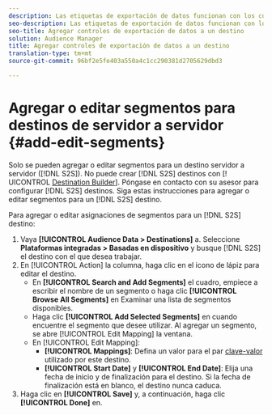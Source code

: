 ```yaml
---
description: Las etiquetas de exportación de datos funcionan con los controles de exportación que se establecen en un origen de datos. Las etiquetas de exportación de datos impiden agregar características restringidas a un segmento y enviar datos de segmentos a un destino. Puede configurar varias etiquetas de exportación a una cookie o destino URL nuevo o existente.
seo-description: Las etiquetas de exportación de datos funcionan con los controles de exportación que se establecen en un origen de datos. Las etiquetas de exportación de datos impiden agregar características restringidas a un segmento y enviar datos de segmentos a un destino. Puede configurar varias etiquetas de exportación a una cookie o destino URL nuevo o existente.
seo-title: Agregar controles de exportación de datos a un destino
solution: Audience Manager
title: Agregar controles de exportación de datos a un destino
translation-type: tm+mt
source-git-commit: 96bf2e5fe403a550a4c1cc290381d2705629dbd3

---
```



# Agregar o editar segmentos para destinos de servidor a servidor {#add-edit-segments}

Solo se pueden agregar o editar segmentos para un destino servidor a servidor ([!DNL S2S]). No puede crear [!DNL S2S] destinos con [! UICONTROL [Destination Builder](/help/using/features/destinations/destination-builder.md)]. Póngase en contacto con su asesor para configurar [!DNL S2S] destinos. Siga estas instrucciones para agregar o editar segmentos para un [!DNL S2S] destino.

<!-- destination-s2s-edit.xml -->

Para agregar o editar asignaciones de segmentos para un [!DNL S2S] destino:

1. Vaya **[!UICONTROL Audience Data > Destinations]** a. Seleccione **Plataformas integradas &gt; Basadas en dispositivo** y busque [!DNL S2S] el destino con el que desea trabajar.
2. En [!UICONTROL Action] la columna, haga clic en el icono de lápiz para editar el destino.
   * En **[!UICONTROL Search and Add Segments]** el cuadro, empiece a escribir el nombre de un segmento o haga clic **[!UICONTROL Browse All Segments]** en Examinar una lista de segmentos disponibles.
   * Haga clic **[!UICONTROL Add Selected Segments]** en cuando encuentre el segmento que desee utilizar. Al agregar un segmento, se abre [!UICONTROL Edit Mapping] la ventana.
   * En [!UICONTROL Edit Mapping]:
      * **[!UICONTROL Mappings]**: Defina un valor para el par [clave-valor](../../features/destinations/key-value-pairs.md) utilizado por este destino.
      * **[!UICONTROL Start Date]** y **[!UICONTROL End Date]**: Elija una fecha de inicio y de finalización para el destino. Si la fecha de finalización está en blanco, el destino nunca caduca.
3. Haga clic en **[!UICONTROL Save]** y, a continuación, haga clic **[!UICONTROL Done]** en.